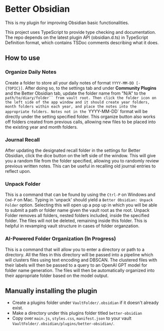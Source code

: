 # Better Obsidian

This is my plugin for improving Obsidian basic functionalities.

This project uses TypeScript to provide type checking and documentation.
The repo depends on the latest plugin API (obsidian.d.ts) in TypeScript Definition format, which contains TSDoc comments describing what it does.

## How to use

### Organize Daily Notes

Create a folder to store all your daily notes of format `YYYY-MM-DD [- {TOPIC}]`. 
After doing so, to the settings tab and under **Community Plugins** and the Better Obsidian tab, update the folder name from "N/A" to the `path/to/diary/folder`` from vault root.
Then click the folder icon on the left side of the app window and it should create year folders, month folders within each year, and place the notes into the appropriate folders.
Notes not in the `YYYY-MM-DD` format will be directly under the setting specified folder.
This organize button also works off folders created from previous calls, allowing new files to be placed into the existing year and month folders.

### Journal Recall

After updating the designated recall folder in the settings for Better Obsidian, click the dice button on the left side of the window.
This will give you a random file from the folder specified, allowing you to randomly review previous written notes.
This can be useful in recalling old journal entries to reflect upon.

### Unpack Folder

This is a command that can be found by using the `Ctrl-P` on Windows and `Cmd-P` on Mac. Typing in 'unpack' should yield a `Better Obsidian: Unpack Folder` option.
Selecting this will open up a pop up in which you will be able to submit a path or folder name given the vault root as the root.
Unpack Folder removes all folders, nested folders included, inside the specified folder. The files will not be deleted, remaining inside this folder.
This is helpful in revamping vault structure in cases of folder organzation.

### AI-Powered Folder Organization (In Progress)

This is a command that will allow you to enter a directory or path to a directory. 
All the files in this directory will be passed into a pipeline which will clusters files using text encoding and DBSCAN.
The clustered files with their labels will then be passed to a query to an OpenAI GPT model for folder name generation.
The files will then be automatically organized into their appropriate folder based on the model output.


## Manually installing the plugin

- Create a plugins folder under `VaultFolder/.obsidian` if it doesn't already exist.
- Make a directory under this plugins folder titled `better-obsidian`
- Copy over `main.js`, `styles.css`, `manifest.json` to your vault `VaultFolder/.obsidian/plugins/better-obsidian/`.




